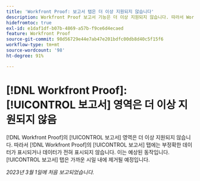 ```yaml
---
title: 'Workfront Proof: 보고서 탭은 더 이상 지원되지 않습니다'
description: Workfront Proof 보고서 기능은 더 이상 지원되지 않습니다. 따라서 Workfront Proof의 보고서 탭에는 부정확한 데이터가 표시되거나 데이터가 전혀 표시되지 않습니다. 이는 예상된 동작입니다. 보고서 탭은 가까운 시일 내에 제거될 예정입니다.
hidefromtoc: true
exl-id: e1daf1df-b07b-4869-a57b-f9ce6d4ecaed
feature: Workfront Proof
source-git-commit: 98d56729e44e7ab47e201bdfc00db8d40c5f15f6
workflow-type: tm+mt
source-wordcount: '98'
ht-degree: 91%

---
```


# [!DNL Workfront Proof]: [!UICONTROL 보고서] 영역은 더 이상 지원되지 않음

<!--Requested article-->

[!DNL Workfront Proof]의 [!UICONTROL 보고서] 영역은 더 이상 지원되지 않습니다. 따라서 [!DNL Workfront Proof]의 [!UICONTROL 보고서] 탭에는 부정확한 데이터가 표시되거나 데이터가 전혀 표시되지 않습니다. 이는 예상된 동작입니다. [!UICONTROL 보고서] 탭은 가까운 시일 내에 제거될 예정입니다.

_2023년 3월 1일에 처음 보고되었습니다._
